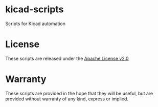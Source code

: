 # kicad-scripts
Scripts for Kicad automation

# License

These scripts are released under the [Apache License v2.0](http://www.apache.org/licenses/LICENSE-2.0)

# Warranty

These scripts are provided in the hope that they will be useful, but are provided without warranty of any kind, express or implied.
